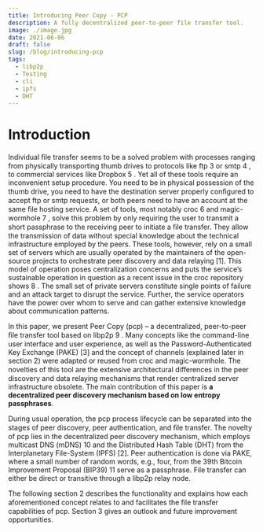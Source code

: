 ```yaml
---
title: Introducing Peer Copy - PCP
description: A fully decentralized peer-to-peer file transfer tool.
image: ./image.jpg
date: 2021-06-06
draft: false
slug: /blog/introducing-pcp
tags:
  - libp2p
  - Testing
  - cli
  - ipfs
  - DHT
---
```


# Introduction

Individual ﬁle transfer seems to be a solved problem with processes ranging from physically transporting thumb drives to protocols like ftp 3 or smtp 4 , to commercial services like Dropbox 5 . Yet all of these tools require an inconvenient setup procedure. You need to be in physical possession of the thumb drive, you need to have the destination server properly conﬁgured to accept ftp or smtp requests, or both peers need to have an account at the same ﬁle hosting service. A set of tools, most notably croc 6 and magic-wormhole 7 , solve this problem by only requiring the user to transmit a short passphrase to the receiving peer to initiate a ﬁle transfer. They allow the transmission of data without special knowledge about the technical infrastructure employed by the peers. These tools, however, rely on a small set of servers which are usually operated by the maintainers of the open-source projects to orchestrate peer discovery and data relaying [1]. This model of operation poses centralization concerns and puts the service’s sustainable operation in question as a recent issue in the croc repository shows 8 . The small set of private servers constitute single points of failure and an attack target to disrupt the service. Further, the service operators have the power over whom to serve and can gather extensive knowledge about communication patterns.

In this paper, we present Peer Copy (pcp) – a decentralized, peer-to-peer ﬁle transfer tool based on libp2p 9 . Many concepts like the command-line user interface and user experience, as well as the Password-Authenticated Key Exchange (PAKE) [3] and the concept of channels (explained later in section 2) were adapted or reused from croc and magic-wormhole. The novelties of this tool are the extensive architectural diﬀerences in the peer discovery and data relaying mechanisms that render centralized server infrastructure obsolete. The main contribution of this paper is **a decentralized peer discovery mechanism based on low entropy passphrases**.

During usual operation, the pcp process lifecycle can be separated into the stages of peer discovery, peer authentication, and ﬁle transfer. The novelty of pcp lies in the decentralized peer discovery mechanism, which employs multicast DNS (mDNS) 10 and the Distributed Hash Table (DHT) from the Interplanetary File-System (IPFS) [2]. Peer authentication is done via PAKE, where a small number of random words, e.g., four, from the 39th Bitcoin Improvement Proposal (BIP39) 11 serve as a passphrase. File transfer can either be direct or transitive through a libp2p relay node.

The following section 2 describes the functionality and explains how each aforementioned concept relates to and facilitates the ﬁle transfer capabilities of pcp. Section 3 gives an outlook and future improvement opportunities.
